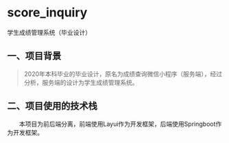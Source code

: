 # score_inquiry
学生成绩管理系统（毕业设计）

## 一、项目背景

> 2020年本科毕业的毕业设计，原名为成绩查询微信小程序（服务端），经过分析，服务端的设计为学生成绩管理系统。

## 二、项目使用的技术栈

　　本项目为前后端分离，前端使用Layui作为开发框架，后端使用Springboot作为开发框架。